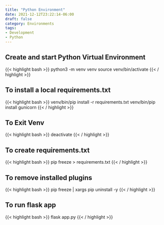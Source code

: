 ```yaml
---
title: "Python Environment"
date: 2021-12-12T23:22:14-06:00
draft: false
category: Environments
tags:
- Development
- Python
---
```


## Create and start Python Virtual Environment
{{< highlight bash >}}
python3 -m venv venv
source venv/bin/activate
{{< / highlight >}}

## To install a local requirements.txt
{{< highlight bash >}}
venv/bin/pip install -r requirements.txt
venv/bin/pip install gunicorn
{{< / highlight >}}

## To Exit Venv
{{< highlight bash >}}
deactivate
{{< / highlight >}}

## To create requirements.txt
{{< highlight bash >}}
pip freeze > requirements.txt
{{< / highlight >}}

## To remove installed plugins
{{< highlight bash >}}
pip freeze | xargs pip uninstall -y
{{< / highlight >}}

## To run flask app
{{< highlight bash >}}
flask app.py
{{< / highlight >}}
